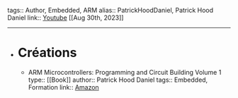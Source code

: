 tags:: Author, Embedded, ARM
alias:: PatrickHoodDaniel, Patrick Hood Daniel
link:: [Youtube](https://www.youtube.com/@PatrickHoodDaniel) 
[[Aug 30th, 2023]]
***

- # Créations
	- ARM Microcontrollers: Programming and Circuit Building Volume 1 
	  type:: [[Book]]
	  author:: Patrick Hood Daniel
	  tags:: Embedded, Formation
	  link:: [Amazon](https://www.amazon.com/ARM-Microcontrollers-Programming-Circuit-Building/dp/B09PHBT859)